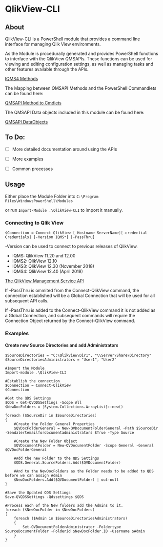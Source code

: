 
# QlikView-CLI

## About
QlikView-CLI is a PowerShell module that provides a command line interface for managing Qlik View environments. 

As the Module is procedurally generated and provides PowerShell functions to interface with the QlikView QMSAPIs. 
These functions can be used for viewing and editing configuration settings, as well as managing tasks and other features available through the APIs.

[IQMS4 Methods](https://help.qlik.com/en-US/qlikview-developer/April2020/APIs/QMS+API/html/Methods_T_PIX_Services_V12_Api4_IQMS4.htm)

The Mapping between QMSAPI Methods and the PowerShell Commandlets can be found here: 

[QMSAPI Method to Cmdlets](./QMSAPI_Method_to_Cmdlet.md)


The QMSAPI Data objects included in this module can be found here: 

[QMSAPI DataObjects](./QMSAPI_DataObjects.md)


## To Do:
 - [ ] More detailed documentation around using the APIs
 - [ ] More examples
 - [ ] Common processes


## Usage

Either place the Module Folder into `C:\Program Files\WindowsPowerShell\Modules`

or run `Import-Module .\QlikView-CLI` to import it manually.


### Connecting to Qlik View

    $Connection = Connect-QlikView [-Hostname ServerName][-credential Credentials] [-Version IQMS*] [-PassThru]

-Version can be used to connect to previous releases of QlikView.
- IQMS: QlikView 11.20 and 12.00
- IQMS2: QlikView 12.10
- IQMS3: QlikView 12.30 (November 2018)
- IQMS4: QlikView 12.40 (April 2019)

[The QlikView Management Service API](https://help.qlik.com/en-US/qlikview-developer/April2020/APIs/QMS+API/html/7b30b3a1-77da-4bbe-bdc2-1320dfa4f726.htm)


If -PassThru is ommited from the Connect-QlikView command, the connection established will be a Global Connection that will be used for all subsequent API calls.

If -PassThru is added to the Connect-QlikView command it is not added as a Global Connection, and subsequent commands will require the Connection Object returned by the Connect-QlikView command.

### Examples

#### Create new Source Directories and add Administrators

    $SourceDirectories = "C:\QlikView\Dir1", "\\Server\Share\Directory"
    $SourceDirectoriesAdministrators = "User1", "User2"
    
    #Import the Module
    Import-module .\QlikView-CLI
    
    #Establish the connection
    $Connection = Connect-QlikView
    $Connection
    
    #Get the QDS Settings
    $QDS = Get-QVQDSSettings -Scope All
    $NewDocFolders = [System.Collections.ArrayList]::new()
    
    foreach ($SourceDir in $SourceDirectories)
    {
    	#Create the Folder General Properties
    	$QVDocFolderGeneral = New-QVDocumentFolderGeneral -Path $SourceDir -Sendalertemailfordocumentadministrators $True -Type Source
    
    	#Create the New Folder Object
    	$QVDocumentFolder = New-QVDocumentFolder -Scope General -General $QVDocFolderGeneral
    
    	#Add the new Folder to the QDS Settings
    	$QDS.General.SourceFolders.Add($QVDocumentFolder)
    
    	#And to the NewDocFolders as the Folder needs to be added to QDS before we can assign Admin
    	$NewDocFolders.Add($QVDocumentFolder) | out-null
    }
    
    #Save the Updated QDS Settings
    Save-QVQDSSettings -Qdssettings $QDS
    
    #Process each of the New folders add the Admins to it.
    foreach ($NewDocFolder in $NewDocFolders)
    {
    	foreach ($Admin in $SourceDirectoriesAdministrators)
    	{
    		Set-QVDocumentFolderAdministrator -Foldertype SourceDocumentFolder -Folderid $NewDocFolder.ID -Username $Admin
    	}
    }

